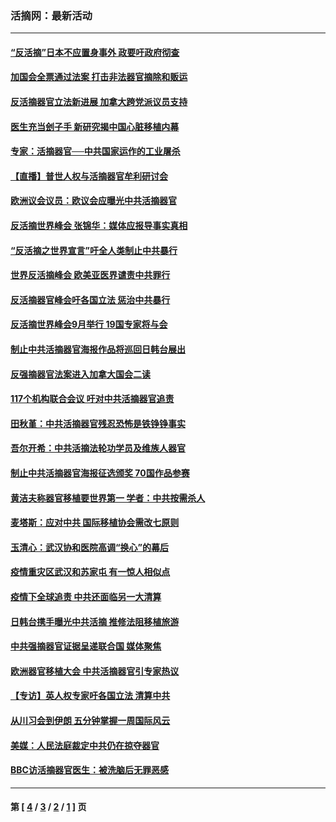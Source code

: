 ### 活摘网：最新活动
---
#### [“反活摘”日本不应置身事外 政要吁政府彻查](../../pages/nf5883/n13971188.md?05310430) 
#### [加国会全票通过法案 打击非法器官摘除和贩运](../../pages/nf5883/n13884924.md?05310430) 
#### [反活摘器官立法新进展 加拿大跨党派议员支持](../../pages/nf5883/n13876061.md?05310430) 
#### [医生充当刽子手 新研究揭中国心脏移植内幕](../../pages/nf5883/n13772291.md?05310430) 
#### [专家：活摘器官──中共国家运作的工业屠杀](../../pages/nf5883/n13761178.md?05310430) 
#### [【直播】普世人权与活摘器官牟利研讨会](../../pages/nf5883/n13425146.md?05310430) 
#### [欧洲议会议员：欧议会应曝光中共活摘器官](../../pages/nf5883/n13336571.md?05310430) 
#### [反活摘世界峰会 张锦华：媒体应报导事实真相](../../pages/nf5883/n13278502.md?05310430) 
#### [“反活摘之世界宣言”吁全人类制止中共暴行](../../pages/nf5883/n13259730.md?05310430) 
#### [世界反活摘峰会 欧美亚医界谴责中共罪行](../../pages/nf5883/n13253550.md?05310430) 
#### [反活摘器官峰会吁各国立法 惩治中共暴行](../../pages/nf5883/n13245052.md?05310430) 
#### [反活摘世界峰会9月举行 19国专家将与会](../../pages/nf5883/n13201492.md?05310430) 
#### [制止中共活摘器官海报作品将巡回日韩台展出](../../pages/nf5883/n13177791.md?05310430) 
#### [反强摘器官法案进入加拿大国会二读](../../pages/nf5883/n13033450.md?05310430) 
#### [117个机构联合会议 吁对中共活摘器官追责](../../pages/nf5883/n12775087.md?05310430) 
#### [田秋堇：中共活摘器官残忍恐怖是铁铮铮事实](../../pages/nf5883/n12702148.md?05310430) 
#### [吾尔开希：中共活摘法轮功学员及维族人器官](../../pages/nf5883/n12693197.md?05310430) 
#### [制止中共活摘器官海报征选颁奖 70国作品参赛](../../pages/nf5883/n12692050.md?05310430) 
#### [黄洁夫称器官移植要世界第一 学者：中共按需杀人](../../pages/nf5883/n12572329.md?05310430) 
#### [麦塔斯：应对中共 国际移植协会需改七原则](../../pages/nf5883/n12514711.md?05310430) 
#### [玉清心：武汉协和医院高调“换心”的幕后](../../pages/nf5883/n12298730.md?05310430) 
#### [疫情重灾区武汉和苏家屯 有一惊人相似点](../../pages/nf5883/n12150824.md?05310430) 
#### [疫情下全球追责 中共还面临另一大清算](../../pages/nf5883/n12070397.md?05310430) 
#### [日韩台携手曝光中共活摘 推修法阻移植旅游](../../pages/nf5883/n11712046.md?05310430) 
#### [中共强摘器官证据呈递联合国 媒体聚焦](../../pages/nf5883/n11546426.md?05310430) 
#### [欧洲器官移植大会 中共活摘器官引专家热议](../../pages/nf5883/n11539095.md?05310430) 
#### [【专访】英人权专家吁各国立法 清算中共](../../pages/nf5883/n11367315.md?05310430) 
#### [从川习会到伊朗 五分钟掌握一周国际风云](../../pages/nf5883/n11338520.md?05310430) 
#### [美媒：人民法庭裁定中共仍在掠夺器官](../../pages/nf5883/n11334897.md?05310430) 
#### [BBC访活摘器官医生：被洗脑后无罪恶感](../../pages/nf5883/n11335935.md?05310430) 

---
#### 第 [ [4](./4.md?05310430) / [3](./3.md?05310430) / [2](./2.md?05310430) / [1](./1.md?05310430) ] 页
